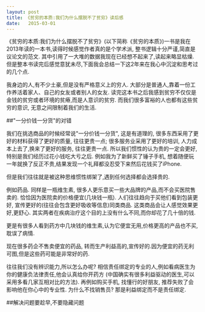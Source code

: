 ```yaml
---
layout: post
title: 《贫穷的本质:我们为什么摆脱不了贫穷》读后感
date:   2015-03-01
---
```


《贫穷的本质:我们为什么摆脱不了贫穷》(以下简称《贫穷的本质》)一书是我在2013年读的一本书,读得时候感觉作者真的是个学术派,
整书逻辑十分严谨,简直是议论文的范文. 其中引用了一大堆的数据我现在已经想不起来了,读起来略显枯燥.
但是整本书读完后感觉意犹未尽,下面我会总结一下这2年来在我心中沉淀和思考过的几个点.

我身边的人,有不少土豪,但是没有严格意义上的穷人. 大部分是普通人,靠着一份工作养活着家人、自己的女友或者别人的女友.
读完这本书之后我感到贫穷不仅仅是金钱的贫穷或者环境的贫瘠,而是人意识的贫穷. 而我们很多富裕的人也都有这些贫穷的意识, 无意之间限制着我们的生活.

##"一分价钱一分货"的对错

我们在挑选商品的时候经常说"一分价钱一分货", 这是有道理的, 很多东西采用了更好的材料获得了更好的质量, 往往更贵一点;
很多服务业采用了更好的培训, 人力成本上去了,换来了更好的服务, 往往更贵一点. 所以我们惯性的认为贵的一定会更好,
特别是我们经历过花小钱吃大亏之后. 例如我为了新鲜买了锤子手机, 想着随便玩一年就换了反正不贵,结果发现一个礼拜都没忍受下来然后花钱买了iPhone.

但是我们往往就是被这种思维惯性绑架了,遇到任何选择都会选择贵的.

例如药品. 同样是一瓶维生素, 很多人更乐意买一些大品牌的产品,而不会买医院售卖的. 恰恰因为医院卖的价格便宜(几块钱一瓶).
人们往往趋向于买他们看到包装更好, 宣传更好的(往往会包含更好吸收等信息)同类商品. 这类商品会让人感觉效果更好,更舒心.
其实两者在疾病治疗这个目的上没有什么不同,而你却花了几十倍的钱.

更是有很多人看到药方中几块钱的维生素,认为它便宜无用,价格更高的产品也不买,耽误了病情.

现在很多药企不售卖便宜的药品, 转而生产利益高的,宣传好的.因为便宜的药无利可图,但是这些药可能是非常好的药.

往往我们没有辨识能力,所以怎么办呢? 相信责任绑定的专业的人,例如看病医生为你的健康负法律责任,他会认真给你开药方
(中国确实有很多利益驱动的医生,可以采用多看几家互相对比的方法). 再例如购买手机, 找懂行的好朋友,
推荐失败了会影响他在你心中的专业性. 为什么不找销售员? 那是利益绑定而不是责任绑定.

##解决问题要趁早,不要隐藏问题
